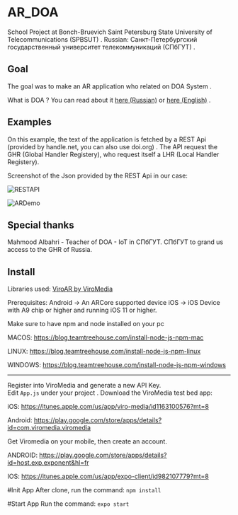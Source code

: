# AR_DOA

School Project at Bonch-Bruevich Saint Petersburg State University of Telecommunications (SPBSUT) . 
Russian: Санкт-Петербургский государственный университет телекоммуникаций (СПбГУТ) . 

## Goal

The goal was to make an AR application who related on DOA System . 

What is DOA ?
You can read about it [here (Russian)](www.sut.ru/doci/nauka/review/20174/64-70.pdf) or [here (English)]() .

## Examples

On this example, the text of the application is fetched by a REST Api (provided by handle.net, you can also use doi.org) . 
The API request the GHR (Global Handler Registery), who request itself a LHR (Local Handler Registery).

Screenshot of the Json provided by the REST Api in our case:

![RESTAPI](https://image.noelshack.com/fichiers/2019/16/3/1555505731-screenshot-2019-04-16-at-01-39-28.png)

![ARDemo](https://cdn.discordapp.com/attachments/539748907119542275/568073721147817996/mPRR29ohiA30hj1LWTn4u7CkL42FRlmoSH1wEngfvYcL8XWmQtVkPyQatajmDqrK02kqlRjEgzV1q1w9nSS7CtawinWsZC2rWcK1.png)

## Special thanks

Mahmood Albahri - Teacher of DOA - IoT in СПбГУТ.
СПбГУТ to grand us access to the GHR of Russia.

## Install

Libraries used:
[ViroAR by ViroMedia](https://viromedia.com/viroar)

Prerequisites:
Android -> An ARCore supported device
iOS -> iOS Device with A9 chip or higher and running iOS 11 or higher.


Make sure to have npm and node installed on your pc

MACOS:
https://blog.teamtreehouse.com/install-node-js-npm-mac

LINUX:
https://blog.teamtreehouse.com/install-node-js-npm-linux

WINDOWS:
https://blog.teamtreehouse.com/install-node-js-npm-windows

--------------------------------------------------------
Register into ViroMedia and generate a new API Key.  
Edit `App.js` under your project . 
Download the ViroMedia test bed app:  

iOS:
https://itunes.apple.com/us/app/viro-media/id1163100576?mt=8

Android:
https://play.google.com/store/apps/details?id=com.viromedia.viromedia


Get Viromedia  on your mobile, then create an account.

ANDROID:
https://play.google.com/store/apps/details?id=host.exp.exponent&hl=fr

IOS:
https://itunes.apple.com/us/app/expo-client/id982107779?mt=8

#Init App
After clone, run the command:
<code>npm install</code>

#Start App
Run the command: <code>expo start</code>

